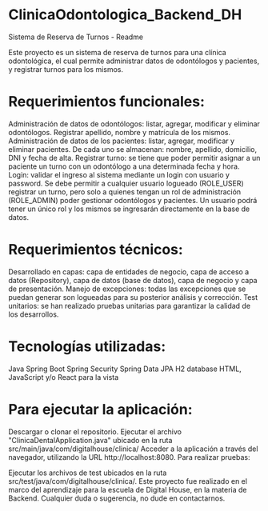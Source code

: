 # ClinicaOdontologica_Backend_DH

Sistema de Reserva de Turnos - Readme

Este proyecto es un sistema de reserva de turnos para una clínica odontológica, el cual permite administrar datos de odontólogos y pacientes, y registrar turnos para los mismos.

# Requerimientos funcionales:

Administración de datos de odontólogos: listar, agregar, modificar y eliminar odontólogos. Registrar apellido, nombre y matrícula de los mismos.
Administración de datos de los pacientes: listar, agregar, modificar y eliminar pacientes. De cada uno se almacenan: nombre, apellido, domicilio, DNI y fecha de alta.
Registrar turno: se tiene que poder permitir asignar a un paciente un turno con un odontólogo a una determinada fecha y hora.
Login: validar el ingreso al sistema mediante un login con usuario y password. Se debe permitir a cualquier usuario logueado (ROLE_USER) registrar un turno, pero solo a quienes tengan un rol de administración (ROLE_ADMIN) poder gestionar odontólogos y pacientes. Un usuario podrá tener un único rol y los mismos se ingresarán directamente en la base de datos.

# Requerimientos técnicos:

Desarrollado en capas: capa de entidades de negocio, capa de acceso a datos (Repository), capa de datos (base de datos), capa de negocio y capa de presentación.
Manejo de excepciones: todas las excepciones que se puedan generar son logueadas para su posterior análisis y corrección.
Test unitarios: se han realizado pruebas unitarias para garantizar la calidad de los desarrollos.

# Tecnologías utilizadas:

Java
Spring Boot
Spring Security
Spring Data JPA
H2 database
HTML, JavaScript y/o React para la vista

# Para ejecutar la aplicación:

Descargar o clonar el repositorio.
Ejecutar el archivo "ClinicaDentalApplication.java" ubicado en la ruta src/main/java/com/digitalhouse/clinica/
Acceder a la aplicación a través del navegador, utilizando la URL http://localhost:8080.
Para realizar pruebas:

Ejecutar los archivos de test ubicados en la ruta src/test/java/com/digitalhouse/clinica/.
Este proyecto fue realizado en el marco del aprendizaje para la escuela de Digital House, en la materia de Backend. Cualquier duda o sugerencia, no dude en contactarnos.
